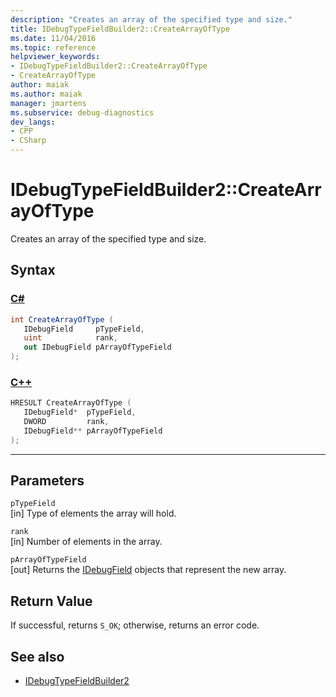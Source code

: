 ```yaml
---
description: "Creates an array of the specified type and size."
title: IDebugTypeFieldBuilder2::CreateArrayOfType
ms.date: 11/04/2016
ms.topic: reference
helpviewer_keywords:
- IDebugTypeFieldBuilder2::CreateArrayOfType
- CreateArrayOfType
author: maiak
ms.author: maiak
manager: jmartens
ms.subservice: debug-diagnostics
dev_langs:
- CPP
- CSharp
---
```

# IDebugTypeFieldBuilder2::CreateArrayOfType

Creates an array of the specified type and size.

## Syntax

### [C#](#tab/csharp)
```csharp
int CreateArrayOfType (
   IDebugField     pTypeField,
   uint            rank,
   out IDebugField pArrayOfTypeField
);
```
### [C++](#tab/cpp)
```cpp
HRESULT CreateArrayOfType (
   IDebugField*  pTypeField,
   DWORD         rank,
   IDebugField** pArrayOfTypeField
);
```
---

## Parameters
`pTypeField`\
[in] Type of elements the array will hold.

`rank`\
[in] Number of elements in the array.

`pArrayOfTypeField`\
[out] Returns the [IDebugField](../../../extensibility/debugger/reference/idebugfield.md) objects that represent the new array.

## Return Value
 If successful, returns `S_OK`; otherwise, returns an error code.

## See also
- [IDebugTypeFieldBuilder2](../../../extensibility/debugger/reference/idebugtypefieldbuilder2.md)
